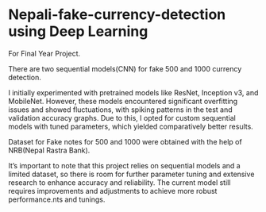 # Nepali-fake-currency-detection using Deep Learning
For Final Year Project.

There are two sequential models(CNN) for fake 500 and 1000 currency detection.

I initially experimented with pretrained models like ResNet, Inception v3, and MobileNet. However, these models encountered significant overfitting issues and showed fluctuations, with spiking patterns in the test and validation accuracy graphs. Due to this, I opted for custom sequential models with tuned parameters, which yielded comparatively better results.

Dataset for Fake notes for 500 and 1000 were obtained with the help of NRB(Nepal Rastra Bank).

It’s important to note that this project relies on sequential models and a limited dataset, so there is room for further parameter tuning and extensive research to enhance accuracy and reliability. The current model still requires improvements and adjustments to achieve more robust performance.nts and tunings.
